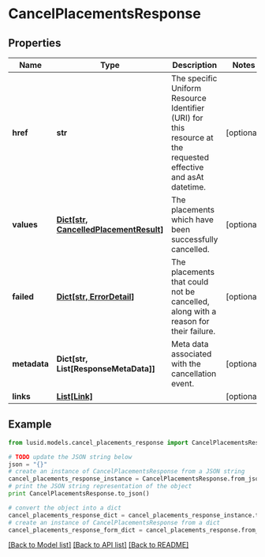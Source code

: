 # CancelPlacementsResponse


## Properties
Name | Type | Description | Notes
------------ | ------------- | ------------- | -------------
**href** | **str** | The specific Uniform Resource Identifier (URI) for this resource at the requested effective and asAt datetime. | [optional] 
**values** | [**Dict[str, CancelledPlacementResult]**](CancelledPlacementResult.md) | The placements which have been successfully cancelled. | [optional] 
**failed** | [**Dict[str, ErrorDetail]**](ErrorDetail.md) | The placements that could not be cancelled, along with a reason for their failure. | [optional] 
**metadata** | **Dict[str, List[ResponseMetaData]]** | Meta data associated with the cancellation event. | [optional] 
**links** | [**List[Link]**](Link.md) |  | [optional] 

## Example

```python
from lusid.models.cancel_placements_response import CancelPlacementsResponse

# TODO update the JSON string below
json = "{}"
# create an instance of CancelPlacementsResponse from a JSON string
cancel_placements_response_instance = CancelPlacementsResponse.from_json(json)
# print the JSON string representation of the object
print CancelPlacementsResponse.to_json()

# convert the object into a dict
cancel_placements_response_dict = cancel_placements_response_instance.to_dict()
# create an instance of CancelPlacementsResponse from a dict
cancel_placements_response_form_dict = cancel_placements_response.from_dict(cancel_placements_response_dict)
```
[[Back to Model list]](../README.md#documentation-for-models) [[Back to API list]](../README.md#documentation-for-api-endpoints) [[Back to README]](../README.md)


